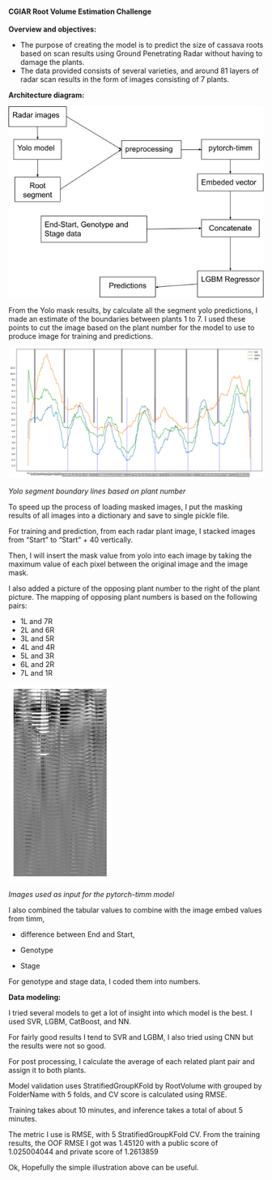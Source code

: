 #### <a name="_fvlkgfz6qwd1"></a>**CGIAR Root Volume Estimation Challenge**

**Overview and objectives:**

- The purpose of creating the model is to predict the size of cassava roots based on scan results using Ground Penetrating Radar without having to damage the plants.
- The data provided consists of several varieties, and around 81 layers of radar scan results in the form of images consisting of 7 plants.

**Architecture diagram:**

![](media/image2.jpeg)

From the Yolo mask results, by calculate all the segment yolo predictions, I made an estimate of the boundaries between plants 1 to 7. I used these points to cut the image based on the plant number for the model to use to produce image for training and predictions.

![](media/image3.png)

*Yolo segment boundary lines based on plant number*

To speed up the process of loading masked images, I put the masking results of all images into a dictionary and save to single pickle file.

For training and prediction, from each radar plant image, I stacked images from “Start” to “Start” + 40 vertically.

Then, I will insert the mask value from yolo into each image by taking the maximum value of each pixel between the original image and the image mask.

I also added a picture of the opposing plant number to the right of the plant picture. The mapping of opposing plant numbers is based on the following pairs:

- 1L and 7R
- 2L and 6R
- 3L and 5R
- 4L and 4R
- 5L and 3R
- 6L and 2R
- 7L and 1R


![](media/image1.png)

  *Images used as input for the pytorch-timm model*

  I also combined the tabular values ​​to combine with the image embed values ​​from timm,

  - difference between End and Start,

  - Genotype

  - Stage

  For genotype and stage data, I coded them into numbers.

  **Data modeling:**

  I tried several models to get a lot of insight into which model is the best. I used SVR, LGBM, CatBoost, and NN.

  For fairly good results I tend to SVR and LGBM, I also tried using CNN but the results were not so good.

  For post processing, I calculate the average of each related plant pair and assign it to both plants.

  Model validation uses StratifiedGroupKFold by RootVolume with grouped by FolderName with 5 folds, and CV score is calculated using RMSE.

  Training takes about 10 minutes, and inference takes a total of about 5 minutes.

  The metric I use is RMSE, with 5 StratifiedGroupKFold CV. From the training results, the OOF RMSE I got was 1.45120 with a public score of 1.025004044 and private score of 1.2613859

  Ok, Hopefully the simple illustration above can be useful.
